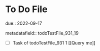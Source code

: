 # To Do File

due:: 2022-09-17

metadatafield:: todoTestFile_931_19

- [ ] Task of todoTestFile_931 1 [[Query me]]
